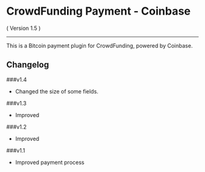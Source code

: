 CrowdFunding Payment - Coinbase
==========================
( Version 1.5 )
- - -

This is a Bitcoin payment plugin for CrowdFunding, powered by Coinbase. 

Changelog
---------

###v1.4
* Changed the size of some fields.

###v1.3
* Improved

###v1.2
* Improved

###v1.1
* Improved payment process